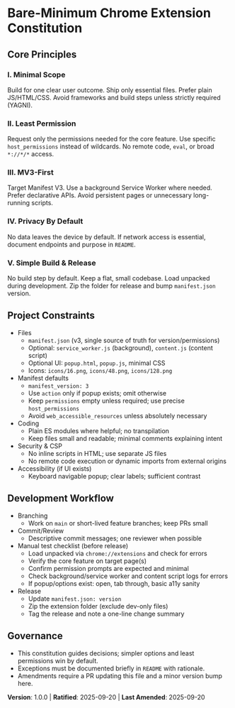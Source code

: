 # Bare-Minimum Chrome Extension Constitution

## Core Principles

### I. Minimal Scope
Build for one clear user outcome. Ship only essential files. Prefer plain JS/HTML/CSS. Avoid frameworks and build steps unless strictly required (YAGNI).

### II. Least Permission
Request only the permissions needed for the core feature. Use specific `host_permissions` instead of wildcards. No remote code, `eval`, or broad `*://*/*` access.

### III. MV3-First
Target Manifest V3. Use a background Service Worker where needed. Prefer declarative APIs. Avoid persistent pages or unnecessary long-running scripts.

### IV. Privacy By Default
No data leaves the device by default. If network access is essential, document endpoints and purpose in `README`.

### V. Simple Build & Release
No build step by default. Keep a flat, small codebase. Load unpacked during development. Zip the folder for release and bump `manifest.json` version.

## Project Constraints

- Files
  - `manifest.json` (v3, single source of truth for version/permissions)
  - Optional: `service_worker.js` (background), `content.js` (content script)
  - Optional UI: `popup.html`, `popup.js`, minimal CSS
  - Icons: `icons/16.png`, `icons/48.png`, `icons/128.png`
- Manifest defaults
  - `manifest_version: 3`
  - Use `action` only if popup exists; omit otherwise
  - Keep `permissions` empty unless required; use precise `host_permissions`
  - Avoid `web_accessible_resources` unless absolutely necessary
- Coding
  - Plain ES modules where helpful; no transpilation
  - Keep files small and readable; minimal comments explaining intent
- Security & CSP
  - No inline scripts in HTML; use separate JS files
  - No remote code execution or dynamic imports from external origins
- Accessibility (if UI exists)
  - Keyboard navigable popup; clear labels; sufficient contrast

## Development Workflow

- Branching
  - Work on `main` or short-lived feature branches; keep PRs small
- Commit/Review
  - Descriptive commit messages; one reviewer when possible
- Manual test checklist (before release)
  - Load unpacked via `chrome://extensions` and check for errors
  - Verify the core feature on target page(s)
  - Confirm permission prompts are expected and minimal
  - Check background/service worker and content script logs for errors
  - If popup/options exist: open, tab through, basic a11y sanity
- Release
  - Update `manifest.json: version`
  - Zip the extension folder (exclude dev-only files)
  - Tag the release and note a one-line change summary

## Governance

- This constitution guides decisions; simpler options and least permissions win by default.
- Exceptions must be documented briefly in `README` with rationale.
- Amendments require a PR updating this file and a minor version bump here.

**Version**: 1.0.0 | **Ratified**: 2025-09-20 | **Last Amended**: 2025-09-20
